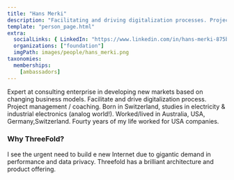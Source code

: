```yaml
---
title: "Hans Merki"
description: "Facilitating and driving digitalization processes. Project management / coaching."
template: "person_page.html"
extra:
  socialLinks: { LinkedIn: "https://www.linkedin.com/in/hans-merki-875b1b15/"}
  organizations: ["foundation"]
  imgPath: images/people/hans_merki.png
taxonomies:
  memberships:
    [ambassadors]
---
```


Expert at consulting enterprise in developing new markets based on changing business models. Facilitate and drive digitalization process. Project management / coaching. Born in Switzerland, studies in electricity & industrial electronics (analog world!). Worked/lived in Australia, USA, Germany,Switzerland. Fourty years of my life worked for USA companies.


### Why ThreeFold?

I see the urgent need to build e new Internet due to gigantic demand in performance and data privacy. Threefold has a brilliant architecture and product offering.
